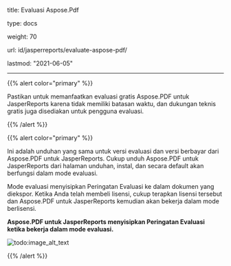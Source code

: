 title: Evaluasi Aspose.Pdf

type: docs

weight: 70

url: id/jasperreports/evaluate-aspose-pdf/

lastmod: "2021-06-05"

---

{{% alert color="primary" %}}

Pastikan untuk memanfaatkan evaluasi gratis Aspose.PDF untuk JasperReports karena tidak memiliki batasan waktu, dan dukungan teknis gratis juga disediakan untuk pengguna evaluasi.

{{% /alert %}}

{{% alert color="primary" %}}

Ini adalah unduhan yang sama untuk versi evaluasi dan versi berbayar dari Aspose.PDF untuk JasperReports. Cukup unduh Aspose.PDF untuk JasperReports dari halaman unduhan, instal, dan secara default akan berfungsi dalam mode evaluasi.

Mode evaluasi menyisipkan Peringatan Evaluasi ke dalam dokumen yang diekspor. Ketika Anda telah membeli lisensi, cukup terapkan lisensi tersebut dan Aspose.PDF untuk JasperReports kemudian akan bekerja dalam mode berlisensi.

**Aspose.PDF untuk JasperReports menyisipkan Peringatan Evaluasi ketika bekerja dalam mode evaluasi.**

![todo:image_alt_text](evaluate-aspose-pdf_1.png)

{{% /alert %}}
```